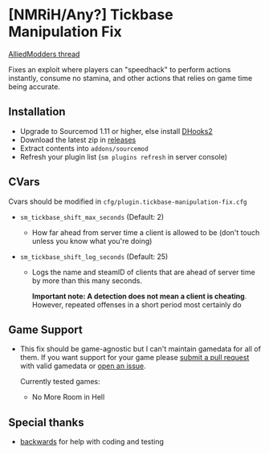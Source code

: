# [NMRiH/Any?] Tickbase Manipulation Fix

[AlliedModders thread](https://forums.alliedmods.net/showthread.php?t=339058)

Fixes an exploit where players can "speedhack" to perform actions instantly, consume no stamina, and other actions that relies on game time being accurate.

## Installation
- Upgrade to Sourcemod 1.11 or higher, else install [DHooks2](https://github.com/peace-maker/DHooks2/releases) 
- Download the latest zip in [releases](https://github.com/dysphie/sm-tickbase-manipulation-fix/releases)
- Extract contents into `addons/sourcemod`
- Refresh your plugin list (`sm plugins refresh` in server console)

## CVars

Cvars should be modified in `cfg/plugin.tickbase-manipulation-fix.cfg`

- `sm_tickbase_shift_max_seconds` (Default: 2)
  - How far ahead from server time a client is allowed to be (don't touch unless you know what you're doing)
  
- `sm_tickbase_shift_log_seconds` (Default: 25)
  - Logs the name and steamID of clients that are ahead of server time by more than this many seconds. 
    
    **Important note: A detection does not mean a client is cheating**. However, repeated offenses in a short period most certainly do 
  
## Game Support
- This fix should be game-agnostic but I can't maintain gamedata for all of them. If you want support for your game please [submit a pull request](https://github.com/dysphie/sm-tickbase-manipulation-fix/pulls) with valid gamedata or [open an issue](https://github.com/dysphie/sm-tickbase-manipulation-fix/issues).

  Currently tested games:
  - No More Room in Hell

## Special thanks
  - [backwards](https://forums.alliedmods.net/member.php?u=246029) for help with coding and testing
